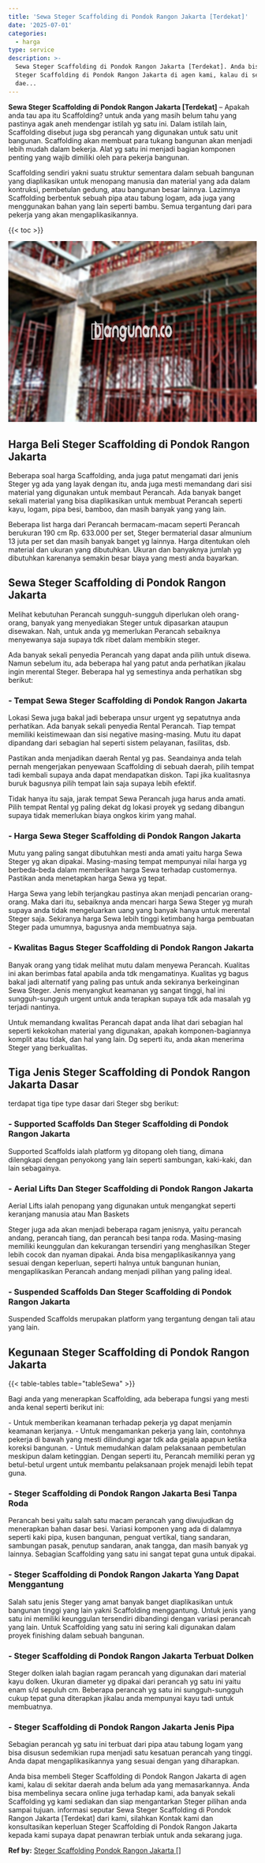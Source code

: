 ```yaml
---
title: 'Sewa Steger Scaffolding di Pondok Rangon Jakarta [Terdekat]'
date: '2025-07-01'
categories:
  - harga
type: service
description: >-
  Sewa Steger Scaffolding di Pondok Rangon Jakarta [Terdekat]. Anda bisa membeli
  Steger Scaffolding di Pondok Rangon Jakarta di agen kami, kalau di sekitar
  dae...
---
```


**Sewa Steger Scaffolding di Pondok Rangon Jakarta \[Terdekat\]** – Apakah anda tau apa itu Scaffolding? untuk anda yang masih belum tahu yang pastinya agak aneh mendengar istilah yg satu ini. Dalam istilah lain, Scaffolding disebut juga sbg perancah yang digunakan untuk satu unit bangunan. Scaffolding akan membuat para tukang bangunan akan menjadi lebih mudah dalam bekerja. Alat yg satu ini menjadi bagian komponen penting yang wajib dimiliki oleh para pekerja bangunan.

Scaffolding sendiri yakni suatu struktur sementara dalam sebuah bangunan yang diaplikasikan untuk menopang manusia dan material yang ada dalam kontruksi, pembetulan gedung, atau bangunan besar lainnya. Lazimnya Scaffolding berbentuk sebuah pipa atau tabung logam, ada juga yang menggunakan bahan yang lain seperti bambu. Semua tergantung dari para pekerja yang akan mengaplikasikannya.

{{< toc >}}

![Sewa Steger Scaffolding di Pondok Rangon Jakarta [Terdekat]](/images/sewa-scaffolding-steger-17.png)

## Harga Beli Steger Scaffolding di Pondok Rangon Jakarta

Beberapa soal harga Scaffolding, anda juga patut mengamati dari jenis Steger yg ada yang layak dengan itu, anda juga mesti memandang dari sisi material yang digunakan untuk membaut Perancah. Ada banyak banget sekali material yang bisa diaplikasikan untuk membuat Perancah seperti kayu, logam, pipa besi, bamboo, dan masih banyak yang yang lain.

Beberapa list harga dari Perancah bermacam-macam seperti Perancah berukuran 190 cm Rp. 633.000 per set, Steger bermaterial dasar almunium 13 juta per set dan masih banyak banget yg lainnya. Harga ditentukan oleh material dan ukuran yang dibutuhkan. Ukuran dan banyaknya jumlah yg dibutuhkan karenanya semakin besar biaya yang mesti anda bayarkan.

## Sewa Steger Scaffolding di Pondok Rangon Jakarta

Melihat kebutuhan Perancah sungguh-sungguh diperlukan oleh orang-orang, banyak yang menyediakan Steger untuk dipasarkan ataupun disewakan. Nah, untuk anda yg memerlukan Perancah sebaiknya menyewanya saja supaya tdk ribet dalam membikin steger.

Ada banyak sekali penyedia Perancah yang dapat anda pilih untuk disewa. Namun sebelum itu, ada beberapa hal yang patut anda perhatikan jikalau ingin merental Steger. Beberapa hal yg semestinya anda perhatikan sbg berikut:

### \- Tempat Sewa Steger Scaffolding di Pondok Rangon Jakarta

Lokasi Sewa juga bakal jadi beberapa unsur urgent yg sepatutnya anda perhatikan. Ada banyak sekali penyedia Rental Perancah. Tiap tempat memiliki keistimewaan dan sisi negative masing-masing. Mutu itu dapat dipandang dari sebagian hal seperti sistem pelayanan, fasilitas, dsb.

Pastikan anda menjadikan daerah Rental yg pas. Seandainya anda telah pernah mengerjakan penyewaan Scaffolding di sebuah daerah, pilih tempat tadi kembali supaya anda dapat mendapatkan diskon. Tapi jika kualitasnya buruk bagusnya pilih tempat lain saja supaya lebih efektif.

Tidak hanya itu saja, jarak tempat Sewa Perancah juga harus anda amati. Pilih tempat Rental yg paling dekat dg lokasi proyek yg sedang dibangun supaya tidak memerlukan biaya ongkos kirim yang mahal.

### \- Harga Sewa Steger Scaffolding di Pondok Rangon Jakarta

Mutu yang paling sangat dibutuhkan mesti anda amati yaitu harga Sewa Steger yg akan dipakai. Masing-masing tempat mempunyai nilai harga yg berbeda-beda dalam memberikan harga Sewa terhadap customernya. Pastikan anda menetapkan harga Sewa yg tepat.

Harga Sewa yang lebih terjangkau pastinya akan menjadi pencarian orang-orang. Maka dari itu, sebaiknya anda mencari harga Sewa Steger yg murah supaya anda tidak mengeluarkan uang yang banyak hanya untuk merental Steger saja. Sekiranya harga Sewa lebih tinggi ketimbang harga pembuatan Steger pada umumnya, bagusnya anda membuatnya saja.

### \- Kwalitas Bagus Steger Scaffolding di Pondok Rangon Jakarta

Banyak orang yang tidak melihat mutu dalam menyewa Perancah. Kualitas ini akan berimbas fatal apabila anda tdk mengamatinya. Kualitas yg bagus bakal jadi alternatif yang paling pas untuk anda sekiranya berkeinginan Sewa Steger. Jenis menyangkut keamanan yg sangat tinggi, hal ini sungguh-sungguh urgent untuk anda terapkan supaya tdk ada masalah yg terjadi nantinya.

Untuk memandang kwalitas Perancah dapat anda lihat dari sebagian hal seperti kekokohan material yang digunakan, apakah komponen-bagiannya komplit atau tidak, dan hal yang lain. Dg seperti itu, anda akan menerima Steger yang berkualitas.

## Tiga Jenis Steger Scaffolding di Pondok Rangon Jakarta Dasar

terdapat tiga tipe type dasar dari Steger sbg berikut:

### \- Supported Scaffolds Dan Steger Scaffolding di Pondok Rangon Jakarta

Supported Scaffolds ialah platform yg ditopang oleh tiang, dimana dilengkapi dengan penyokong yang lain seperti sambungan, kaki-kaki, dan lain sebagainya.

### \- Aerial Lifts Dan Steger Scaffolding di Pondok Rangon Jakarta

Aerial Lifts ialah penopang yang digunakan untuk mengangkat seperti keranjang manusia atau Man Baskets

Steger juga ada akan menjadi beberapa ragam jenisnya, yaitu perancah andang, perancah tiang, dan perancah besi tanpa roda. Masing-masing memiliki keunggulan dan kekurangan tersendiri yang menghasilkan Steger lebih cocok dan nyaman dipakai. Anda bisa mengaplikasikannya yang sesuai dengan keperluan, seperti halnya untuk bangunan hunian, mengaplikasikan Perancah andang menjadi pilihan yang paling ideal.

### \- Suspended Scaffolds Dan Steger Scaffolding di Pondok Rangon Jakarta

Suspended Scaffolds merupakan platform yang tergantung dengan tali atau yang lain.

## Kegunaan Steger Scaffolding di Pondok Rangon Jakarta

{{< table-tables table="tableSewa" >}}

Bagi anda yang menerapkan Scaffolding, ada beberapa fungsi yang mesti anda kenal seperti berikut ini:

\- Untuk memberikan keamanan terhadap pekerja yg dapat menjamin keamanan kerjanya. - Untuk mengamankan pekerja yang lain, contohnya pekerja di bawah yang mesti dilindungi agar tdk ada gejala apapun ketika koreksi bangunan. - Untuk memudahkan dalam pelaksanaan pembetulan meskipun dalam ketinggian. Dengan seperti itu, Perancah memiliki peran yg betul-betul urgent untuk membantu pelaksanaan projek menajdi lebih tepat guna.

### \- Steger Scaffolding di Pondok Rangon Jakarta Besi Tanpa Roda

Perancah besi yaitu salah satu macam perancah yang diwujudkan dg menerapkan bahan dasar besi. Variasi komponen yang ada di dalamnya seperti kaki pipa, kusen bangunan, penguat vertikal, tiang sandaran, sambungan pasak, penutup sandaran, anak tangga, dan masih banyak yg lainnya. Sebagian Scaffolding yang satu ini sangat tepat guna untuk dipakai.

### \- Steger Scaffolding di Pondok Rangon Jakarta Yang Dapat Menggantung

Salah satu jenis Steger yang amat banyak banget diaplikasikan untuk bangunan tinggi yang lain yakni Scaffolding menggantung. Untuk jenis yang satu ini memiliki keunggulan tersendiri dibandingi dengan variasi perancah yang lain. Untuk Scaffolding yang satu ini sering kali digunakan dalam proyek finishing dalam sebuah bangunan.

### \- Steger Scaffolding di Pondok Rangon Jakarta Terbuat Dolken

Steger dolken ialah bagian ragam perancah yang digunakan dari material kayu dolken. Ukuran diameter yg dipakai dari perancah yg satu ini yaitu enam s/d sepuluh cm. Beberapa perancah yg satu ini sungguh-sungguh cukup tepat guna diterapkan jikalau anda mempunyai kayu tadi untuk membuatnya.

### \- Steger Scaffolding di Pondok Rangon Jakarta Jenis Pipa

Sebagian perancah yg satu ini terbuat dari pipa atau tabung logam yang bisa disusun sedemikian rupa menjadi satu kesatuan perancah yang tinggi. Anda dapat mengaplikasikannya yang sesuai dengan yang diharapkan.

Anda bisa membeli Steger Scaffolding di Pondok Rangon Jakarta di agen kami, kalau di sekitar daerah anda belum ada yang memasarkannya. Anda bisa membelinya secara online juga terhadap kami, ada banyak sekali Scaffolding yg kami sediakan dan siap mengantarkan Steger pilihan anda sampai tujuan. informasi seputar Sewa Steger Scaffolding di Pondok Rangon Jakarta \[Terdekat\] dari kami, silahkan Kontak kami dan konsultasikan keperluan Steger Scaffolding di Pondok Rangon Jakarta kepada kami supaya dapat penawran terbiak untuk anda sekarang juga.

**Ref by:** [Steger Scaffolding Pondok Rangon Jakarta []](https://id.wikipedia.org/wiki/Steger)

